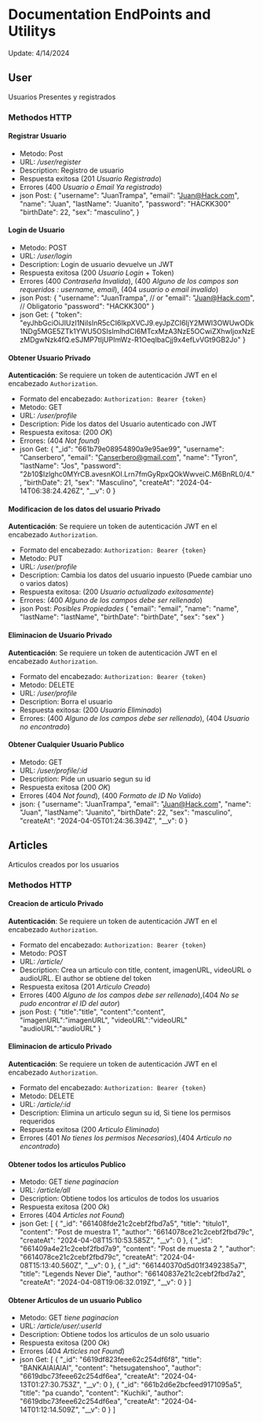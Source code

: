 # Documentation EndPoints and Utilitys
Update: 4/14/2024

## User
Usuarios Presentes y registrados

### Methodos HTTP

#### Registrar Usuario
- Metodo: Post
- URL: */user/register*
- Description: Registro de usuario
- Respuesta exitosa (201 *Usuario Registrado*)
- Errores (400 *Usuario o Email Ya registrado*)
- json Post: 
{
    "username": "JuanTrampa",
    "email": "Juan@Hack.com",
    "name": "Juan",
    "lastName": "Juanito",
    "password": "HACKK300"
    "birthDate": 22,
    "sex": "masculino",
}

#### Login de Usuario
- Metodo: POST
- URL: */user/login*
- Description: Login de usuario devuelve un JWT
- Respuesta exitosa (200 *Usuario Login* + Token)
- Errores (400 *Contraseña Invalida*), (400 *Alguno de los campos son requeridos : username, email*), (404 *usuario o email invalido*)
- json Post: 
{
    "username": "JuanTrampa",
    // or
    "email": "Juan@Hack.com",
    // Obligatorio
    "password": "HACKK300"
}
- json Get:
{
    "token": "eyJhbGciOiJIUzI1NiIsInR5cCI6IkpXVCJ9.eyJpZCI6IjY2MWI3OWUwODk1NDg5MGE5ZTk1YWU5OSIsImlhdCI6MTcxMzA3NzE5OCwiZXhwIjoxNzEzMDgwNzk4fQ.eSJMP7tIjUPImWz-R1OeqIbaCjj9x4efLvVGt9GB2Jo"
}


#### Obtener Usuario **Privado** 
**Autenticación**: Se requiere un token de autenticación JWT en el encabezado `Authorization`.
  - Formato del encabezado: `Authorization: Bearer {token}`
- Metodo: GET
- URL: */user/profile*
- Description: Pide los datos del Usuario autenticado con JWT
- Respuesta exitosa: (200 *OK*)
- Errores: (404 *Not found*)
- json Get: 
{
        "_id": "661b79e08954890a9e95ae99",
        "username": "Canserbero",
        "email": "Canserbero@gmail.com",
        "name": "Tyron",
        "lastName": "Jos",
        "password": "$2b$10$Izlghc0MYrCB.avesnKOI.Lrn7fmGyRpxQOkWwveiC.M6BnRL0/4.",
        "birthDate": 21,
        "sex": "Masculino",
        "createAt": "2024-04-14T06:38:24.426Z",
        "__v": 0
}
#### Modificacion de los datos del usuario **Privado**
**Autenticación**: Se requiere un token de autenticación JWT en el encabezado `Authorization`.
  - Formato del encabezado: `Authorization: Bearer {token}`
- Metodo: PUT
- URL: */user/profile*
- Description: Cambia los datos del usuario inpuesto (Puede cambiar uno o varios datos)
- Respuesta exitosa: (200 *Usuario actualizado exitosamente*)
- Errores: (400 *Alguno de los campos debe ser rellenado*)
- json Post:
*Posibles Propiedades* 
{
"email": "email",
 "name": "name",
 "lastName": "lastName",
 "birthDate": "birthDate",
 "sex": "sex"
} 

#### Eliminacion de Usuario **Privado**
**Autenticación**: Se requiere un token de autenticación JWT en el encabezado `Authorization`.
  - Formato del encabezado: `Authorization: Bearer {token}`
- Metodo: DELETE
- URL: */user/profile*
- Description: Borra el usuario
- Respuesta exitosa: (200 *Usuario Eliminado*)
- Errores: (400 *Alguno de los campos debe ser rellenado*), (404 *Usuario no encontrado*)

#### Obtener Cualquier Usuario **Publico**
- Metodo: GET
- URL: */user/profile/:id*
- Description: Pide un usuario segun su id
- Respuesta exitosa (200 *OK*)
- Errores (404 *Not found*), (400 *Formato de ID No Valido*)
- json: 
{
    "username": "JuanTrampa",
    "email": "Juan@Hack.com",
    "name": "Juan",
    "lastName": "Juanito",
    "birthDate": 22,
    "sex": "masculino",
    "createAt": "2024-04-05T01:24:36.394Z",
    "__v": 0
}


## Articles
Articulos creados por los usuarios

### Methodos HTTP

#### Creacion de articulo **Privado**
**Autenticación**: Se requiere un token de autenticación JWT en el encabezado `Authorization`.
  - Formato del encabezado: `Authorization: Bearer {token}`
- Metodo: POST
- URL: */article/*
- Description: Crea un articulo con title, content, imagenURL, videoURL o audioURL. El author se obtiene del token
- Respuesta exitosa (201 *Articulo Creado*)
- Errores (400 *Alguno de los campos debe ser rellenado*),(404 *No se pudo encontrar el ID del autor*)
- json Post: 
{
    "title":"title",
    "content":"content", 
    "imagenURL":"imagenURL",
    "videoURL":"videoURL"
    "audioURL":"audioURL"
}

#### Eliminacion de articulo **Privado**
**Autenticación**: Se requiere un token de autenticación JWT en el encabezado `Authorization`.
  - Formato del encabezado: `Authorization: Bearer {token}`
- Metodo: DELETE
- URL: */article/:id*
- Description: Elimina un articulo segun su id, Si tiene los permisos requeridos
- Respuesta exitosa (200 *Articulo Eliminado*)
- Errores (401 *No tienes los permisos Necesarios*),(404 *Articulo no encontrado*)

#### Obtener todos los articulos **Publico**
- Metodo: GET *tiene paginacion*
- URL: */article/all*
- Description: Obtiene todos los articulos de todos los usuarios
- Respuesta exitosa (200 *Ok*)
- Errores (404 *Articles not Found*)
- json Get:
[
    {
        "_id": "661408fde21c2cebf2fbd7a5",
        "title": "titulo1",
        "content": "Post de muestra 1",
        "author": "6614078ce21c2cebf2fbd79c",
        "createAt": "2024-04-08T15:10:53.585Z",
        "__v": 0
    },
    {
        "_id": "661409a4e21c2cebf2fbd7a9",
        "content": "Post de muesta 2 ",
        "author": "6614078ce21c2cebf2fbd79c",
        "createAt": "2024-04-08T15:13:40.560Z",
        "__v": 0
    },
    {
        "_id": "661440370d5d01f3492385a7",
        "title": "Legends Never Die",
        "author": "66140837e21c2cebf2fbd7a2",
        "createAt": "2024-04-08T19:06:32.019Z",
        "__v": 0
    }
]

#### Obtener Articulos de un usuario **Publico**
- Metodo: GET *tiene paginacion*
- URL: */article/user/:userId*
- Description: Obtiene todos los articulos de un solo usuario 
- Respuesta exitosa (200 *Ok*)
- Errores (404 *Articles not Found*)
- json Get:
[
    {
        "_id": "6619df823feee62c254df6f8",
        "title": "BANKAIAIAIAI",
        "content": "hetsugatenshoo",
        "author": "6619dbc73feee62c254df6ea",
        "createAt": "2024-04-13T01:27:30.753Z",
        "__v": 0
    },
    {
        "_id": "661b2d6e2bcfeed9171095a5",
        "title": "pa cuando",
        "content": "Kuchiki",
        "author": "6619dbc73feee62c254df6ea",
        "createAt": "2024-04-14T01:12:14.509Z",
        "__v": 0
    }
]
